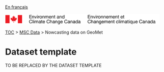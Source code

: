[En français](readme_fr.md)

![ECCC logo](../../img_eccc-logo.png)

[TOC](../../readme_en.md) > [MSC Data](../readme_en.md) > Nowcasting data on GeoMet


Dataset template
===============

TO BE REPLACED BY THE DATASET TEMPLATE
